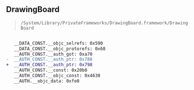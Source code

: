## DrawingBoard

> `/System/Library/PrivateFrameworks/DrawingBoard.framework/DrawingBoard`

```diff

   __DATA_CONST.__objc_selrefs: 0x590
   __DATA_CONST.__objc_protorefs: 0x68
   __AUTH_CONST.__auth_got: 0xa70
-  __AUTH_CONST.__auth_ptr: 0x788
+  __AUTH_CONST.__auth_ptr: 0x798
   __AUTH_CONST.__const: 0x20b0
   __AUTH_CONST.__objc_const: 0x4630
   __AUTH.__objc_data: 0xfe0

```
